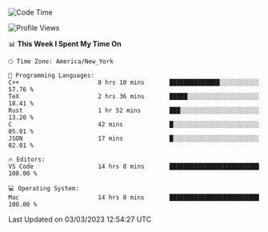 <!--START_SECTION:waka-->
![Code Time](http://img.shields.io/badge/Code%20Time-191%20hrs%202%20mins-blue)

![Profile Views](http://img.shields.io/badge/Profile%20Views-6-blue)

📊 **This Week I Spent My Time On** 

```text
🕑︎ Time Zone: America/New_York

💬 Programming Languages: 
C++                      8 hrs 10 mins       ██████████████░░░░░░░░░░░   57.76 % 
TeX                      2 hrs 36 mins       █████░░░░░░░░░░░░░░░░░░░░   18.41 % 
Rust                     1 hr 52 mins        ███░░░░░░░░░░░░░░░░░░░░░░   13.20 % 
C                        42 mins             █░░░░░░░░░░░░░░░░░░░░░░░░   05.01 % 
JSON                     17 mins             █░░░░░░░░░░░░░░░░░░░░░░░░   02.01 % 

🔥 Editors: 
VS Code                  14 hrs 8 mins       █████████████████████████   100.00 % 

💻 Operating System: 
Mac                      14 hrs 8 mins       █████████████████████████   100.00 % 
```


 Last Updated on 03/03/2023 12:54:27 UTC
<!--END_SECTION:waka-->
